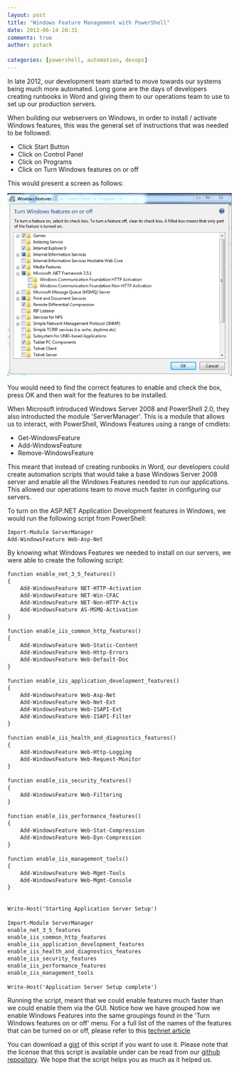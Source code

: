 ```yaml
---
layout: post
title: "Windows Feature Management with PowerShell"
date: 2013-06-14 20:31
comments: true
author: pstack

categories: [powershell, automation, devops]
---
```

In late 2012, our development team started to move towards our systems being much more automated. Long gone are the days of developers creating runbooks in Word and giving them to our operations team to use to set up our production servers. 

When building our webservers on Windows, in order to install / activate Windows features, this was the general set of instructions that was needed to be followed:

* Click Start Button
* Click on Control Panel
* Click on Programs
* Click on Turn Windows features on or off

This would present a screen as follows:

![image](../images/posts/windowsfeature.PNG)

You would need to find the correct features to enable and check the box, press OK and then wait for the features to be installed. 

When Microsoft introduced Windows Server 2008 and PowerShell 2.0, they also introducted the module 'ServerManager'. This is a module that allows us to interact, with PowerShell, Windows Features using a range of cmdlets:

* Get-WindowsFeature
* Add-WindowsFeature
* Remove-WindowsFeature

This meant that instead of creating runbooks in Word, our developers could create automation scripts that would take a base Windows Server 2008 server and enable all the Windows Features needed to run our applications. This allowed our operations team to move much faster in configuring our servers. 

To turn on the ASP.NET Application Development features in Windows, we would run the following script from PowerShell:

	Import-Module ServerManager
	Add-WindowsFeature Web-Asp-Net
	
By knowing what Windows Features we needed to install on our servers, we were able to create the following script:


	function enable_net_3_5_features()
	{
    	Add-WindowsFeature NET-HTTP-Activation
    	Add-WindowsFeature NET-Win-CFAC
    	Add-WindowsFeature NET-Non-HTTP-Activ
    	Add-WindowsFeature AS-MSMQ-Activation
	}

	function enable_iis_common_http_features()
	{
	    Add-WindowsFeature Web-Static-Content
	    Add-WindowsFeature Web-Http-Errors
	    Add-WindowsFeature Web-Default-Doc
	}

	function enable_iis_application_development_features()
	{
	    Add-WindowsFeature Web-Asp-Net
	    Add-WindowsFeature Web-Net-Ext
	    Add-WindowsFeature Web-ISAPI-Ext
	    Add-WindowsFeature Web-ISAPI-Filter
	}

	function enable_iis_health_and_diagnostics_features()
	{
	    Add-WindowsFeature Web-Http-Logging
	    Add-WindowsFeature Web-Request-Monitor
	}
	
	function enable_iis_security_features()
	{
	    Add-WindowsFeature Web-Filtering
	}
	
	function enable_iis_performance_features()
	{
	    Add-WindowsFeature Web-Stat-Compression
	    Add-WindowsFeature Web-Dyn-Compression
	}
	
	function enable_iis_management_tools()
	{
	    Add-WindowsFeature Web-Mgmt-Tools
	    Add-WindowsFeature Web-Mgmt-Console
	}
	
	
	Write-Host('Starting Application Server Setup')
	
	Import-Module ServerManager
	enable_net_3_5_features
	enable_iis_common_http_features
	enable_iis_application_development_features
	enable_iis_health_and_diagnostics_features
	enable_iis_security_features
	enable_iis_performance_features
	enable_iis_management_tools	
	
	Write-Host('Application Server Setup complete')

Running the script, meant that we could enable features much faster than we could enable them via the GUI. Notice how we have grouped how we enable Windows Features into the same groupings found in the 'Turn Windows features on or off' menu. For a full list of the names of the features that can be turned on or off, please refer to this [technet article](http://technet.microsoft.com/en-us/library/cc732757.aspx)

You can download a [gist](https://gist.github.com/opentable-devops/5886831) of this script if you want to use it. Please note that the license that this script is available under can be read from our [github repository](https://github.com/opentable/licensing/blob/master/LICENSE). We hope that the script helps you as much as it helped us.
